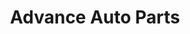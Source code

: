 ---
title: "Advance Auto Parts"
url: /middletown/advance-auto-parts-washington-street/
shop: car parts
---